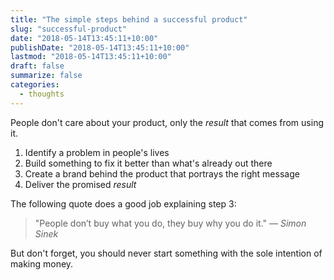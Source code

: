 ```yaml
---
title: "The simple steps behind a successful product"
slug: "successful-product"
date: "2018-05-14T13:45:11+10:00"
publishDate: "2018-05-14T13:45:11+10:00"
lastmod: "2018-05-14T13:45:11+10:00"
draft: false
summarize: false
categories:
  - thoughts
---
```


People don't care about your product, only the _result_ that comes from using it.

1. Identify a problem in people's lives
2. Build something to fix it better than what's already out there
3. Create a brand behind the product that portrays the right message
4. Deliver the promised _result_

The following quote does a good job explaining step 3:

> "People don’t buy what you do, they buy why you do it."
> <cite>— Simon Sinek</cite>

But don't forget, you should never start something with the sole intention of making money.
